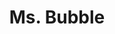 ---
title: "Ms. Bubble"
url: /new-york/ms-bubble-adam-clayton-powell-jr-boulevard/
shop: laundry
---
